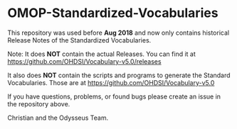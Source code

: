 # OMOP-Standardized-Vocabularies
This repository was used before **Aug 2018** and now only contains historical Release Notes of the Standardized Vocabularies. 


Note: It does **NOT** contain the actual Releases. You can find it at https://github.com/OHDSI/Vocabulary-v5.0/releases

It also does **NOT** contain the scripts and programs to generate the Standard Vocabularies. Those are at https://github.com/OHDSI/Vocabulary-v5.0

If you have questions, problems, or found bugs please create an issue in the repository above. 

Christian and the Odysseus Team.

